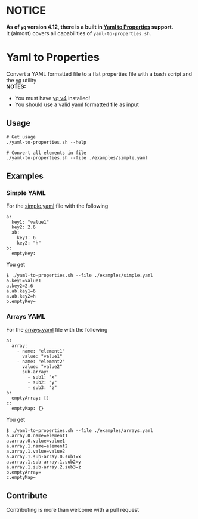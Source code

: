 # NOTICE
**As of `yq` version 4.12, there is a built in [Yaml to Properties](https://mikefarah.gitbook.io/yq/v/v4.x/usage/properties) support.**<br>
It (almost) covers all capabilities of `yaml-to-properties.sh`.

# Yaml to Properties
Convert a YAML formatted file to a flat properties file with a bash script and the [yq](https://github.com/mikefarah/yq) utility<br>
**NOTES:**
* You must have [yq v4](https://github.com/mikefarah/yq/releases) installed!
* You should use a valid yaml formatted file as input

## Usage
```shell script
# Get usage
./yaml-to-properties.sh --help

# Convert all elements in file
./yaml-to-properties.sh --file ./examples/simple.yaml
```

## Examples
### Simple YAML
For the [simple.yaml](examples/simple.yaml) file with the following
```
a:
  key1: "value1"
  key2: 2.6
  ab:
    key1: 6
    key2: "h"
b:
  emptyKey:

```
You get
```shell script
$ ./yaml-to-properties.sh --file ./examples/simple.yaml
a.key1=value1
a.key2=2.6
a.ab.key1=6
a.ab.key2=h
b.emptyKey=

```

### Arrays YAML
For the [arrays.yaml](examples/arrays.yaml) file with the following
```
a:
  array:
    - name: "element1"
      value: "value1"
    - name: "element2"
      value: "value2"
      sub-array:
        - sub1: "x"
        - sub2: "y"
        - sub3: "z"
b:
  emptyArray: []
c:
  emptyMap: {}

```
You get
```shell script
$ ./yaml-to-properties.sh --file ./examples/arrays.yaml
a.array.0.name=element1
a.array.0.value=value1
a.array.1.name=element2
a.array.1.value=value2
a.array.1.sub-array.0.sub1=x
a.array.1.sub-array.1.sub2=y
a.array.1.sub-array.2.sub3=z
b.emptyArray=
c.emptyMap=

```

## Contribute
Contributing is more than welcome with a pull request
